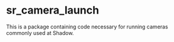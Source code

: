 # sr_camera_launch

This is a package containing code necessary for running cameras commonly used at Shadow.
